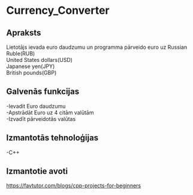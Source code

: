 # Currency_Converter
## Apraksts
Lietotājs ievada euro daudzumu un programma pārveido euro uz Russian Ruble(RUB)<br>United States dollars(USD)<br>Japanese yen(JPY)<br>British pounds(GBP)
## Galvenās funkcijas
-Ievadit Euro daudzumu<br>-Apstrādāt Euro uz 4 citām valūtām<br>-Izvadīt pārveidotās valūtas
## Izmantotās tehnoloģijas
-C++
## Izmantotie avoti
https://favtutor.com/blogs/cpp-projects-for-beginners
